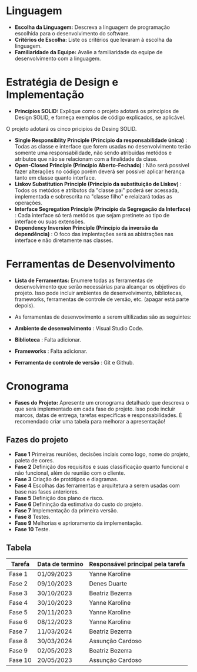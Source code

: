# Linguagem
- **Escolha da Linguagem:** Descreva a linguagem de programação escolhida para o desenvolvimento do software.
- **Critérios de Escolha:** Liste os critérios que levaram à escolha da linguagem.
- **Familiaridade da Equipe:** Avalie a familiaridade da equipe de desenvolvimento com a linguagem.

# Estratégia de Design e Implementação
- **Princípios SOLID:** Explique como o projeto adotará os princípios de Design SOLID, e forneça exemplos de código explicados, se aplicável.

O projeto adotará os cinco pricipios de Desing SOLID.

- **Single Responsiblity Principle (Princípio da responsabilidade única)** : Todas as classe e interface que forem usadas no desenvolvimento terão somente uma responsabilidade, não sendo atribuidas metódos e  atributos que não se relacionam com a finalidade da clase.
- **Open-Closed Principle (Princípio Aberto-Fechado)** : Não será possivel fazer alterações no código porém deverá ser possivel aplicar herança tanto em classe quanto interface.
- **Liskov Substitution Principle (Princípio da substituição de Liskov)** : Todos os metódos e atributos da "classe pai" poderá ser acessada, implementada e sobrescrita na "classe filho" e relaizará todas as operações.
- **Interface Segregation Principle (Princípio da Segregação da Interface)** :  Cada interface só terá metódos que sejam pretinete ao tipo de interface ou suas extensões.
- **Dependency Inversion Principle (Princípio da inversão da dependência)** : O foco das implentações será as abistrações nas interface e não diretamente nas classes.

# Ferramentas de Desenvolvimento
- **Lista de Ferramentas:** Enumere todas as ferramentas de desenvolvimento que serão necessárias para alcançar os objetivos do projeto. Isso pode incluir ambientes de desenvolvimento, bibliotecas, frameworks, ferramentas de controle de versão, etc. (apagar está parte depois).

- As ferramentas de desenvovimento a serem ultilizadas são as seguintes:
- **Ambiente de desenvolvimento** : Visual Studio Code.
- **Biblioteca** : Falta adicionar.
- **Frameworks** : Falta adicionar.
- **Ferramenta de controle de versão** : Git e Github.

# Cronograma
- **Fases do Projeto:** Apresente um cronograma detalhado que descreva o que será implementado em cada fase do projeto. Isso pode incluir marcos, datas de entrega, tarefas específicas e responsabilidades. É recomendado criar uma tabela para melhorar a apresentação!

## Fazes do projeto

- **Fase 1** Primeiras reuniões, decisões inciais como logo, nome do projeto, paleta de cores.
- **Fase 2** Definição dos requisitos e suas classificação quanto funcional e não funcional, além de reunião com o cliente.
- **Fase 3** Criação de protótipos e diagramas.
- **Fase 4** Escolhas das ferramentas e arquitetura a serem usadas com base nas fases anteriores.
- **Fase 5** Definição dos plano de risco.
- **Fase 6** Defininção da estimativa do custo do projeto.
- **Fase 7** Implementação da primeira versão.
- **Fase 8** Testes.
- **Fase 9** Melhorias e aprioramento da implementação.
- **Fase 10** Teste.

## Tabela


| Tarefa | Data de termino | Responsável principal pela tarefa |
|-----|-----------|------|
| Fase 1 |    01/09/2023   |   Yanne Karoline        |
| Fase 2 |    09/10/2023   |   Denes Duarte       |
| Fase 3 |    30/10/2023   |   Beatriz Bezerra        |
| Fase 4 |    30/10/2023   |   Yanne Karoline        |
| Fase 5 |    20/11/2023   |   Yanne Karoline        |
| Fase 6 |    08/12/2023   |   Yanne Karoline        |
| Fase 7 |    11/03/2024   |   Beatriz Bezerra        |
| Fase 8 |    30/03/2024   |   Assunção Cardoso        |
| Fase 9 |    02/05/2023   |   Beatriz Bezerra       |
| Fase 10 |    20/05/2023   |   Assunção Cardoso        |